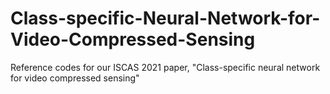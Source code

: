 # Class-specific-Neural-Network-for-Video-Compressed-Sensing
Reference codes for our ISCAS 2021 paper, "Class-specific neural network for video compressed sensing"
